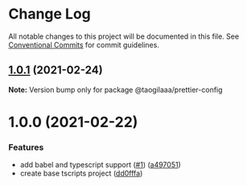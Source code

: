 # Change Log

All notable changes to this project will be documented in this file.
See [Conventional Commits](https://conventionalcommits.org) for commit guidelines.

## [1.0.1](https://github.com/taogilaaa/tscripts/compare/@taogilaaa/prettier-config@1.0.0...@taogilaaa/prettier-config@1.0.1) (2021-02-24)

**Note:** Version bump only for package @taogilaaa/prettier-config





# 1.0.0 (2021-02-22)


### Features

* add babel and typescript support ([#1](https://github.com/taogilaaa/tscripts/issues/1)) ([a497051](https://github.com/taogilaaa/tscripts/commit/a4970516b0d84eba7e353cc33e6a9529aa849a5b))
* create base tscripts project ([dd0fffa](https://github.com/taogilaaa/tscripts/commit/dd0fffa6bf46df0469d8417a58d1dcc0c90cd94e))

